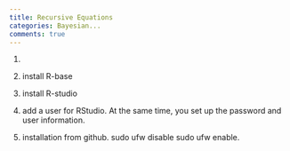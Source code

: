 ```yaml
--- 
title: Recursive Equations
categories: Bayesian...
comments: true 
---
```



1. 

2. install R-base

3. install R-studio

4. add a user for RStudio. At the same time, you set up the password and user information.

2. installation from github.
sudo ufw disable
sudo ufw enable.
